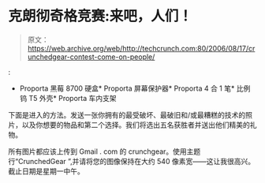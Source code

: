 # 克朗彻奇格竞赛:来吧，人们！

> 原文：<https://web.archive.org/web/http://techcrunch.com:80/2006/08/17/crunchedgear-contest-come-on-people/>

:

*   Proporta 黑莓 8700 硬盒*   Proporta 屏幕保护器*   Proporta 4 合 1 笔*   比例钨 T5 外壳*   Proporta 车内支架

下面是进入的方法。发送一张你拥有的最受破坏、最破旧和/或最糟糕的技术的照片，以及你想要的物品和第二个选择。我们将选出五名获胜者并送出他们精美的礼物。

所有图片都应该上传到 Gmail . com 的 crunchgear。使用主题行“CrunchedGear ”,并请将您的图像保持在大约 540 像素宽——这让我很高兴。截止日期是星期一中午。